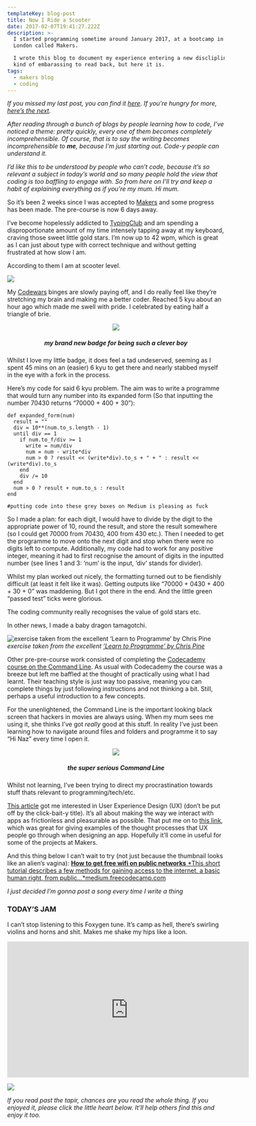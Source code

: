 ```yaml
---
templateKey: blog-post
title: Now I Ride a Scooter
date: 2017-02-07T19:41:27.222Z
description: >-
  I started programming sometime around January 2017, at a bootcamp in East
  London called Makers. 

  I wrote this blog to document my experience entering a new disclipline. It's
  kind of embarassing to read back, but here it is. 
tags:
  - makers blog
  - coding
---
```

*If you missed my last post, you can find it [here](https://medium.com/dude-wheres-my-code/mountains-and-warriors-33d849eba0c9#.8g8i2ot1x). If you’re hungry for more, [here’s the next](https://medium.com/codewhale/time-to-stop-floating-around-bdce613fefe7).*

*After reading through a bunch of blogs by people learning how to code, I’ve noticed a theme: pretty quickly, every one of them becomes completely incomprehensible. Of course, that is to say the writing becomes incomprehensible to **me**, because I’m just starting out. Code-y people can understand it.*

*I’d like this to be understood by people who can’t code, because it’s so relevant a subject in today’s world and so many people hold the view that coding is too baffling to engage with. So from here on I’ll try and keep a habit of explaining everything as if you’re my mum. Hi mum.*

So it’s been 2 weeks since I was accepted to [Makers](http://www.makersacademy.com/) and some progress has been made. The pre-course is now 6 days away.

I’ve become hopelessly addicted to [TypingClub](https://www.typingclub.com/) and am spending a disproportionate amount of my time intensely tapping away at my keyboard, craving those sweet little gold stars. I’m now up to 42 wpm, which is great as I can just about type with correct technique and without getting frustrated at how slow I am.

According to them I am at scooter level.

![](https://cdn-images-1.medium.com/max/2340/1*WeM_M87JkbAcSnspR630aA.png)

My [Codewars](http://codewars.com) binges are slowly paying off, and I do really feel like they’re stretching my brain and making me a better coder. Reached 5 kyu about an hour ago which made me swell with pride. I celebrated by eating half a triangle of brie.

<center><img src="https://cdn-images-1.medium.com/max/2000/1*iFmo7kdXMhkmiUTU41Hh9w.png"></img><h5>my brand new badge for being such a clever boy</h5></center>

Whilst I love my little badge, it does feel a tad undeserved, seeming as I spent 45 mins on an (easier) 6 kyu to get there and nearly stabbed myself in the eye with a fork in the process.

Here’s my code for said 6 kyu problem. The aim was to write a programme that would turn any number into its expanded form (So that inputting the number 70430 returns “70000 + 400 + 30”):

    def expanded_form(num)
      result = ""
      div = 10**(num.to_s.length - 1)
      until div == 1
        if num.to_f/div >= 1
          write = num/div
          num = num - write*div
          num > 0 ? result << (write*div).to_s + " + " : result << (write*div).to_s
        end
        div /= 10
      end
      num > 0 ? result + num.to_s : result
    end

    #putting code into these grey boxes on Medium is pleasing as fuck

So I made a plan: for each digit, I would have to divide by the digit to the appropriate power of 10, round the result, and store the result somewhere (so I could get 70000 from 70430, 400 from 430 etc.). Then I needed to get the programme to move onto the next digit and stop when there were no digits left to compute. Additionally, my code had to work for any positive integer, meaning it had to first recognise the amount of digits in the inputted number (see lines 1 and 3: ‘num’ is the input, ‘div’ stands for divider).

Whilst my plan worked out nicely, the formatting turned out to be fiendishly difficult (at least it felt like it was). Getting outputs like “70000 + 0430 + 400 + 30 + 0” was maddening. But I got there in the end. And the little green “passed test” ticks were glorious.

The coding community really recognises the value of gold stars etc.

In other news, I made a baby dragon tamagotchi.

![exercise taken from the excellent [‘Learn to Programme’ by Chris Pine](https://pine.fm/LearnToProgram/)](https://cdn-images-1.medium.com/max/2000/1*IeJOrm976rbnMVlEZtv8vg.png)*exercise taken from the excellent [‘Learn to Programme’ by Chris Pine](https://pine.fm/LearnToProgram/)*

Other pre-pre-course work consisted of completing the [Codecademy course on the Command Line](https://www.codecademy.com/learn/learn-the-command-line). As usual with Codecademy the course was a breeze but left me baffled at the thought of practically using what I had learnt. Their teaching style is just way too passive, meaning you can complete things by just following instructions and not thinking a bit. Still, perhaps a useful introduction to a few concepts.

For the unenlightened, the Command Line is the important looking black screen that hackers in movies are always using. When my mum sees me using it, she thinks I’ve got *really* good at this stuff. In reality I’ve just been learning how to navigate around files and folders and programme it to say “Hi Naz” every time I open it.

<center><img src="https://cdn-images-1.medium.com/max/2000/1*Y2_IZlFRVLsT08_CgBI70g.png"></img><h5>the super serious Command Line</h5></center>

Whilst not learning, I’ve been trying to direct my procrastination towards stuff thats relevant to programming/tech/etc.

[This article](https://medium.freecodecamp.com/0-100-from-no-experience-to-a-6-figure-sf-design-job-in-12-months-cd7546034077) got me interested in User Experience Design (UX) (don’t be put off by the click-bait-y title). It’s all about making the way we interact with apps as frictionless and pleasurable as possible. That put me on to [this link](http://www.useronboard.com/), which was great for giving examples of the thought processes that UX people go through when designing an app. Hopefully it’ll come in useful for some of the projects at Makers.

And this thing below I can’t wait to try (not just because the thumbnail looks like an alien’s vagina):
[**How to get free wifi on public networks**
*This short tutorial describes a few methods for gaining access to the internet, a basic human right, from public…*medium.freecodecamp.com](https://medium.freecodecamp.com/free-wifi-on-public-networks-daf716cebc80)

*I just decided I’m gonna post a song every time I write a thing*

### **TODAY’S JAM**

I can’t stop listening to this Foxygen tune. It’s camp as hell, there’s swirling violins and horns and shit. Makes me shake my hips like a loon.

<center><iframe width="560" height="315" src="https://www.youtube.com/embed/_-tZ1gbc2pQ" frameborder="0" allowfullscreen></iframe></center>

![](https://cdn-images-1.medium.com/max/2000/1*tjJoW_Kmgc19RrnOcauZyg.png)

*If you read past the tapir, chances are you read the whole thing. If you enjoyed it, please click the little heart below. It’ll help others find this and enjoy it too.*
